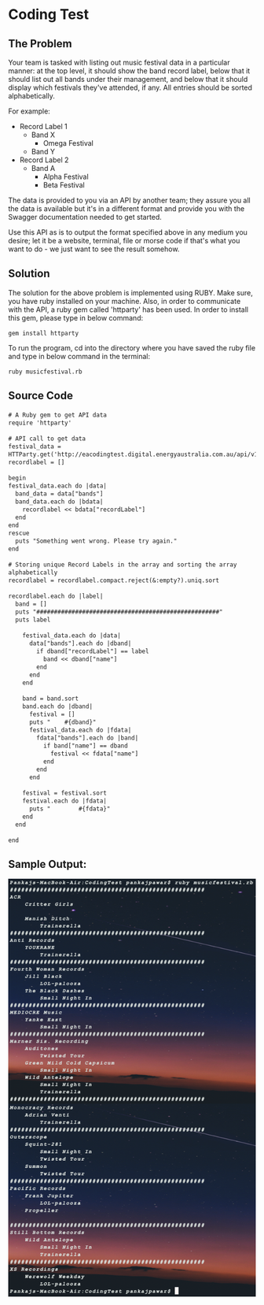 # Coding Test

## The Problem

Your team is tasked with listing out music festival data in a particular manner: at the top level, it should show the band record label, below that it should list out all bands under their management, and below that it should display which festivals they've attended, if any. All entries should be sorted alphabetically.

For example:

* Record Label 1
    * Band X
        * Omega Festival
    * Band Y
* Record Label 2
    * Band A
        * Alpha Festival
        * Beta Festival

The data is provided to you via an API by another team; they assure you all the data is available but it's in a different format and provide you with the Swagger documentation needed to get started.

Use this API as is to output the format specified above in any medium you desire; let it be a website, terminal, file or morse code if that's what you want to do - we just want to see the result somehow.

## Solution

The solution for the above problem is implemented using RUBY.
Make sure, you have ruby installed on your machine.
Also, in order to communicate with the API, a ruby gem called 'httparty' has been used.
In order to install this gem, please type in below command:

```
gem install httparty
```

To run the program, cd into the directory where you have saved the ruby file and type in below command in the terminal:

```
ruby musicfestival.rb
```

## Source Code 

```
# A Ruby gem to get API data
require 'httparty'

# API call to get data
festival_data = HTTParty.get('http://eacodingtest.digital.energyaustralia.com.au/api/v1/festivals')
recordlabel = []

begin
festival_data.each do |data|
  band_data = data["bands"]
  band_data.each do |bdata|
    recordlabel << bdata["recordLabel"]
  end
end
rescue 
  puts "Something went wrong. Please try again."
end

# Storing unique Record Labels in the array and sorting the array alphabetically
recordlabel = recordlabel.compact.reject(&:empty?).uniq.sort

recordlabel.each do |label|
  band = []
  puts "####################################################"
  puts label 
  
    festival_data.each do |data|
      data["bands"].each do |dband|
        if dband["recordLabel"] == label
          band << dband["name"]
        end
      end
    end

    band = band.sort
    band.each do |dband|
      festival = []
      puts "    #{dband}"
      festival_data.each do |fdata|
        fdata["bands"].each do |band|
          if band["name"] == dband
            festival << fdata["name"]
          end
        end
      end

    festival = festival.sort
    festival.each do |fdata|
      puts "        #{fdata}"
    end
  end

end
```

## Sample Output:

![Output](./sampleoutput.png)